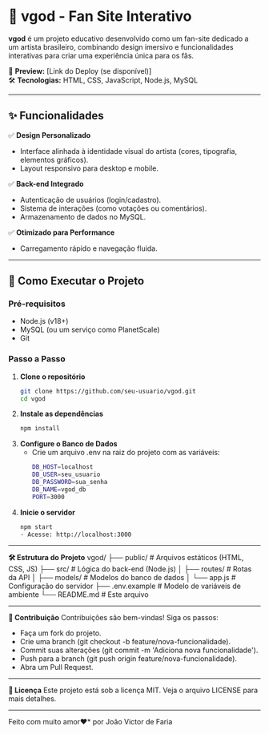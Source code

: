 # 🌟 vgod - Fan Site Interativo  

**vgod** é um projeto educativo desenvolvido como um fan-site dedicado a um artista brasileiro, combinando design imersivo e funcionalidades interativas para criar uma experiência única para os fãs.  

🔗 **Preview:** [Link do Deploy (se disponível)]  
🛠 **Tecnologias:** HTML, CSS, JavaScript, Node.js, MySQL  

---

## ✨ Funcionalidades  

✅ **Design Personalizado**  
- Interface alinhada à identidade visual do artista (cores, tipografia, elementos gráficos).  
- Layout responsivo para desktop e mobile.  

✅ **Back-end Integrado**  
- Autenticação de usuários (login/cadastro).  
- Sistema de interações (como votações ou comentários).  
- Armazenamento de dados no MySQL.  

✅ **Otimizado para Performance**  
- Carregamento rápido e navegação fluida.  

---

## 🚀 Como Executar o Projeto  

### **Pré-requisitos**  
- Node.js (v18+)  
- MySQL (ou um serviço como PlanetScale)  
- Git  

### **Passo a Passo**  

1. **Clone o repositório**  
   ```bash
   git clone https://github.com/seu-usuario/vgod.git
   cd vgod

2. **Instale as dependências**
   ```bash
   npm install

3. **Configure o Banco de Dados**
   - Crie um arquivo .env na raiz do projeto com as variáveis:
     ```bash
     DB_HOST=localhost
     DB_USER=seu_usuario
     DB_PASSWORD=sua_senha
     DB_NAME=vgod_db
     PORT=3000

4. **Inicie o servidor**
   ```bash
   npm start
   - Acesse: http://localhost:3000
   
---

**🛠 Estrutura do Projeto**
    vgod/
    ├── public/          # Arquivos estáticos (HTML, CSS, JS)
    ├── src/             # Lógica do back-end (Node.js)
    │   ├── routes/      # Rotas da API
    │   ├── models/      # Modelos do banco de dados
    │   └── app.js       # Configuração do servidor
    ├── .env.example     # Modelo de variáveis de ambiente
    └── README.md        # Este arquivo

---

**🤝 Contribuição**
Contribuições são bem-vindas! Siga os passos:

- Faça um fork do projeto.
- Crie uma branch (git checkout -b feature/nova-funcionalidade).
- Commit suas alterações (git commit -m 'Adiciona nova funcionalidade').
- Push para a branch (git push origin feature/nova-funcionalidade).
- Abra um Pull Request.

---

**📄 Licença**
Este projeto está sob a licença MIT. Veja o arquivo LICENSE para mais detalhes.

---

Feito com muito amor❤* por João Victor de Faria
